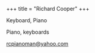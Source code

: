 +++
title = "Richard Cooper"
+++

Keyboard, Piano

<!--more-->

Piano, keyboards
 


rcpianoman@yahoo.com



